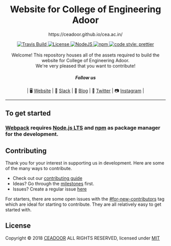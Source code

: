 <h1 align="center">Website for College of Engineering Adoor</h1>

<p align="center">https://ceadoor.github.io/cea.ac.in/</p>

<div align="center">
  <a href="https://travis-ci.org/ceadoor/cea.ac.in">
    <img src="https://api.travis-ci.org/ceadoor/cea.ac.in.svg?branch=master" alt="Travis Build" />
  </a>
  <a href="https://github.com/ceadoor/cea.ac.in/blob/master/LICENSE">
    <img src="https://img.shields.io/badge/license-MIT-blue.svg" alt="License" />
  </a>
  <a href="https://nodejs.org/en/download/">
    <img src="https://img.shields.io/badge/node%40LTS-%3E%3D8.12.0%20-orange.svg" alt="NodeJS" />
  </a>
  <a href="https://www.npmjs.com/get-npm">
    <img src="https://img.shields.io/badge/npm-%3E%3D6.4.1-lightgrey.svg" alt="npm" />
  </a>
  <a href="https://github.com/prettier/prettier">
    <img src="https://img.shields.io/badge/code_style-prettier-ff69b4.svg" alt="code style: prettier" />
  </a>
</div>

<br />
<div align="center">
Welcome! This repository houses all of the assets required to build the website for College of Engineering Adoor. <br />We're very pleased that you want to contribute!

##### Follow us

| 🖥 [Website](https://ceadoor.github.io/cea.ac.in/) | 💬 [Slack](https://kutt.it/join-ceadoor) | 🚀 [Blog](#) | 🐥 [Twitter](#) | 📷 [Instagram](https://www.instagram.com/tracecea?r=nametag) |


--------
</div>

## To get started

### [Webpack](https://webpack.js.org/) requires [Node.js LTS](https://nodejs.org/en/download/) and [npm](https://www.npmjs.com/get-npm) as package manager for the development.

## Contributing

Thank you for your interest in supporting us in development. Here are some of the many ways to contribute.

* Check out our [contributing guide](CONTRIBUTING.md)
* Ideas? Go through the [milestones](https://github.com/ceadoor/cea.ac.in/milestones) first.
* Issues? Create a regular issue [here](https://github.com/ceadoor/cea.ac.in/issues/new)

For starters, there are some open issues with the [#for-new-contributors](https://github.com/ceadoor/cea.ac.in/issues?q=is%3Aissue+is%3Aopen+label%3Afor-new-contributors) tag which are ideal for starting to contribute. They are all relatively easy to get started with.

## License

Copyright © 2018 [CEADOOR](https://github.com/ceadoor) ALL RIGHTS RESERVED, licensed under [MIT](https://github.com/ceadoor/cea.ac.in/blob/master/LICENSE)
